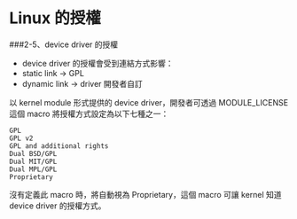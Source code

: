 # Linux 的授權

###2-5、device driver 的授權

- device driver 的授權會受到連結方式影響：
- static link -> GPL
- dynamic link -> driver 開發者自訂


以 kernel module 形式提供的 device driver，開發者可透過 MODULE_LICENSE 這個 macro
將授權方式設定為以下七種之一：

```
GPL
GPL v2
GPL and additional rights
Dual BSD/GPL
Dual MIT/GPL
Dual MPL/GPL
Proprietary
```

沒有定義此 macro 時，將自動視為 Proprietary，這個 macro 可讓 kernel 知道 device driver 的授權方式。
